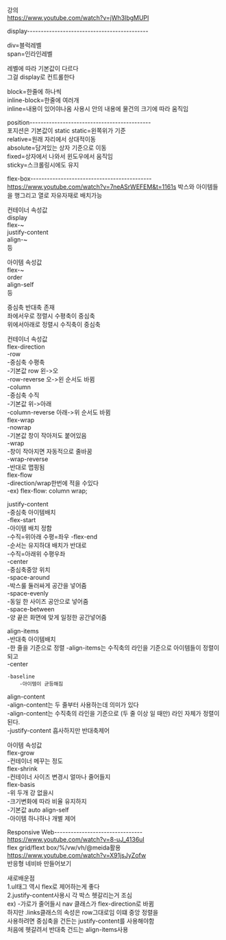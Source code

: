 강의  
https://www.youtube.com/watch?v=jWh3IbgMUPI  

display--------------------------------------------  

div=블럭레벨  
span=인라인레벨  

레벨에 따라 기본값이 다르다  
그걸 display로 컨트롤한다  

block=한줄에 하나씩  
inline-block=한줄에 여러개  
inline=내용이 있어야나옴 사용시 안의 내용에 물건의 크기에 따라 움직임  

position--------------------------------------------  
포지션은 기본값이 static
static=왼쪽위가 기준  
relative=원래 자리에서 상대적이동  
absolute=담겨있는 상자 기준으로 이동  
fixed=상자에서 나와서 윈도우에서 움직임  
sticky=스크롤링시에도 유지  

flex-box--------------------------------------------  
https://www.youtube.com/watch?v=7neASrWEFEM&t=1161s
박스와 아이템들을 행그리고 열로 자유자재로 배치가능  

컨테이너 속성값  
display  
flex-~  
justify-content  
align-~  
등  

아이템 속성값  
flex-~  
order  
align-self  
등  

중심축 반대축  존재  
좌에서우로 정렬시 수평축이 중심축  
위에서아래로 정렬시 수직축이 중심축  

컨테이너 속성값   
flex-direction  
    -row  
        -중심축 수평축  
        -기본값 row 왼->오  
        -row-reverse 오->왼 순서도 바뀜  
    -column  
        -중심축 수직  
        -기본값 위->아래  
        -column-reverse 아래->위 순서도 바뀜  
flex-wrap  
    -nowrap  
        -기본값 창이 작아저도 붙어있음  
    -wrap  
        -창이 작아지면 자동적으로 줄바꿈  
    -wrap-reverse  
        -반대로 맵핑됨  
flex-flow  
    -direction/wrap한번에 적을 수있다  
    -ex) flex-flow: column wrap;  

justify-content  
-중심축 아이템배치  
    -flex-start  
        -아이템 배치 정함  
        -수직=위아래 수평=좌우 
    -flex-end  
        -순서는 유지하대 배치가 반대로  
        -수직=아래위 수평우좌  
    -center  
        -중심축중앙 위치  
    -space-around  
        -박스룰 둘러싸게 공간을 넣어줌  
    -space-evenly  
        -동일 한 사이즈 공안으로 넣어줌  
    -space-between  
        -양 끝은 화면에 맞게 일정한 공간넣어줌  

align-items  
-반대축 아이템배치  
-한 줄을 기준으로 정렬 
-align-items는 수직축의 라인을 기준으로 아이템들이 정렬이 되고  
    -center  

    -baseline  
        -아이템이 균등해짐  
align-content  
-align-content는 두 줄부터 사용하는데 의미가 있다  
-align-content는 수직축의 라인을 기준으로 (두 줄 이상 일 때만) 라인 자체가 정렬이 된다.  
-justify-content 흡사하지만 반대축제어  


아이템 속성값  
flex-grow  
    -컨테이너 메꾸는 정도  
flex-shrink  
    -컨테이너 사이즈 변경시 얼마나 줄어들지  
flex-basis  
    -위 두개 강 없을시  
    -크기변화에 따라 비율 유지하지  
    -기본값 auto
align-self  
    -아이템 하나하나 개별 제어  

Responsive Web--------------------------------  
https://www.youtube.com/watch?v=8-uJ_4136uI  
flex grid/flext box/%/vw/vh/@meida활용  
https://www.youtube.com/watch?v=X91jsJyZofw  
반응형 네비바 만들어보기  

새로배운점  
1.ul태그 역시 flex로 제어하는게 좋다  
2.justify-content사용시 각 박스 헷갈리는거 조심  
ex)
-가로가 줄어들시 nav 클래스가 flex-direction로 바뀜  
하지만 .links클래스의 속성은 row그대로임 이떄 중앙 정렬을  
사용하려면 중심축을 건든는 justify-content를 사용해야함  
처음에 헷갈려서 반대축 건드는 align-items사용  

